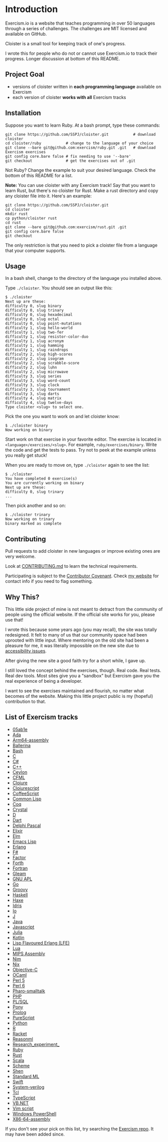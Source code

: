 # Introduction

Exercism.io is a website that teaches programming in over 50 languages through a series of challenges. The challenges are MIT licensed and available on GitHub.

Cloister is a small tool for keeping track of one's progress.

I wrote this for people who do not or cannot use Exercism.io to track their progress. Longer discussion at bottom of this README.

## Project Goal

- versions of cloister written in **each programming language** available on Exercism
- each version of cloister **works with all** Exercism tracks

## Installation

Suppose you want to learn Ruby. At a bash prompt, type these commands:

```
git clone https://github.com/SSPJ/cloister.git           # download cloister
cd cloister/ruby           # change to the language of your choice
git clone --bare git@github.com:exercism/ruby.git .git   # download Exercism exercises
git config core.bare false # fix needing to use '--bare'
git checkout               # get the exercises out of .git
```

Not Ruby? Change the example to suit your desired language. Check the bottom of this README for a list.

**Note:** You can use cloister with any Exercism track! Say that you want to learn Rust, but there's no cloister for Rust. Make a rust directory and copy any cloister file into it. Here's an example:

```
git clone https://github.com/SSPJ/cloister.git
cd cloister
mkdir rust
cp python/cloister rust
cd rust
git clone --bare git@github.com:exercism/rust.git .git
git config core.bare false
git checkout
```

The only restriction is that you need to pick a cloister file from a language that your computer supports.

## Usage

In a bash shell, change to the directory of the language you installed above.

Type `./cloister`. You should see an output like this:

```
$ ./cloister
Next up are these:
difficulty 0, slug binary
difficulty 0, slug trinary
difficulty 0, slug hexadecimal
difficulty 0, slug octal
difficulty 0, slug point-mutations
difficulty 1, slug hello-world
difficulty 1, slug two-fer
difficulty 1, slug resistor-color-duo
difficulty 1, slug acronym
difficulty 1, slug hamming
difficulty 1, slug raindrops
difficulty 2, slug high-scores
difficulty 2, slug isogram
difficulty 2, slug scrabble-score
difficulty 2, slug luhn
difficulty 2, slug microwave
difficulty 3, slug series
difficulty 3, slug word-count
difficulty 3, slug clock
difficulty 3, slug tournament
difficulty 3, slug darts
difficulty 4, slug matrix
difficulty 4, slug twelve-days
Type cloister <slug> to select one.
```

Pick the one you want to work on and let cloister know:

```
$ ./cloister binary
Now working on binary
```

Start work on that exercise in your favorite editor. The exercise is located in `<language>/exercises/<slug>`. For example, `ruby/exercises/binary`. Write the code and get the tests to pass. Try not to peek at the example unless you really get stuck!

When you are ready to move on, type `./cloister` again to see the list:

```
$ ./cloister
You have completed 0 exercise(s)
You are currently working on binary
Next up are these:
difficulty 0, slug trinary
...
```

Then pick another and so on:

```
$ ./cloister trinary
Now working on trinary
binary marked as complete
```

## Contributing

Pull requests to add cloister in new languages or improve existing ones are very welcome.

Look at [CONTRIBUTING.md](CONTRIBUTING.md) to learn the technical requirements.

Participating is subject to the [Contributor Covenant](https://www.contributor-covenant.org/version/1/4/code-of-conduct/). Check [my website](https://seamusjohnston.com) for contact info if you need to flag something.

## Why This?

This little side project of mine is not meant to detract from the community of people using the official website. If the official site works for you, please use that!

I wrote this because some years ago (you may recall), the site was totally redesigned. It felt to many of us that our community space had been uprooted with little input. Where mentoring on the old site had been a pleasure for me, it was literally impossible on the new site due to [accessibility issues](https://github.com/exercism/exercism/issues/4237).

After giving the new site a good faith try for a short while, I gave up.

I still loved the concept behind the exercises, though. Real code. Real tests. Real dev tools. Most sites give you a "sandbox" but Exercism gave you the real experience of being a developer.

I want to see the exercises maintained and flourish, no matter what becomes of the website. Making this little project public is my (hopeful) contribution to that.

## List of Exercism tracks

- [05ab1e](https://github.com/exercism/05ab1e)
- [Ada](https://github.com/exercism/ada)
- [Arm64-assembly](https://github.com/exercism/arm64-assembly)
- [Ballerina](https://github.com/exercism/ballerina)
- [Bash](https://github.com/exercism/bash)
- [C](https://github.com/exercism/c)
- [C#](https://github.com/exercism/csharp)
- [C++](https://github.com/exercism/cpp)
- [Ceylon](https://github.com/exercism/ceylon)
- [CFML](https://github.com/exercism/cfml)
- [Clojure](https://github.com/exercism/clojure)
- [Clojurescript](https://github.com/exercism/clojurescript)
- [CoffeeScript](https://github.com/exercism/coffeescript)
- [Common Lisp](https://github.com/exercism/common-lisp)
- [Coq](https://github.com/exercism/coq)
- [Crystal](https://github.com/exercism/crystal)
- [D](https://github.com/exercism/d)
- [Dart](https://github.com/exercism/dart)
- [Delphi Pascal](https://github.com/exercism/delphi)
- [Elixir](https://github.com/exercism/elixir)
- [Elm](https://github.com/exercism/elm)
- [Emacs Lisp](https://github.com/exercism/emacs-lisp)
- [Erlang](https://github.com/exercism/erlang)
- [F#](https://github.com/exercism/fsharp)
- [Factor](https://github.com/exercism/factor)
- [Forth](https://github.com/exercism/forth)
- [Fortran](https://github.com/exercism/fortran)
- [Gleam](https://github.com/exercism/gleam)
- [GNU APL](https://github.com/exercism/gnu-apl)
- [Go](https://github.com/exercism/go)
- [Groovy](https://github.com/exercism/groovy)
- [Haskell](https://github.com/exercism/haskell)
- [Haxe](https://github.com/exercism/haxe)
- [Idris](https://github.com/exercism/idris)
- [Io](https://github.com/exercism/io)
- [J](https://github.com/exercism/j)
- [Java](https://github.com/exercism/java)
- [Javascript](https://github.com/exercism/javascript)
- [Julia](https://github.com/exercism/julia)
- [Kotlin](https://github.com/exercism/kotlin)
- [Lisp Flavoured Erlang (LFE)](https://github.com/exercism/lfe)
- [Lua](https://github.com/exercism/lua)
- [MIPS Assembly](https://github.com/exercism/mips)
- [Nim](https://github.com/exercism/nim)
- [Nix](https://github.com/exercism/nix)
- [Objective-C](https://github.com/exercism/objective-c)
- [OCaml](https://github.com/exercism/ocaml)
- [Perl 5](https://github.com/exercism/perl)
- [Perl 6](https://github.com/exercism/raku)
- [Pharo-smalltalk](https://github.com/exercism/pharo-smalltalk)
- [PHP](https://github.com/exercism/php)
- [PL/SQL](https://github.com/exercism/plsql)
- [Pony](https://github.com/exercism/pony)
- [Prolog](https://github.com/exercism/prolog)
- [PureScript](https://github.com/exercism/purescript)
- [Python](https://github.com/exercism/python)
- [R](https://github.com/exercism/r)
- [Racket](https://github.com/exercism/racket)
- [Reasonml](https://github.com/exercism/reasonml)
- [Research_experiment_](https://github.com/exercism/research_experiment_)
- [Ruby](https://github.com/exercism/ruby)
- [Rust](https://github.com/exercism/rust)
- [Scala](https://github.com/exercism/scala)
- [Scheme](https://github.com/exercism/scheme)
- [Shen](https://github.com/exercism/shen)
- [Standard ML](https://github.com/exercism/sml)
- [Swift](https://github.com/exercism/swift)
- [System-verilog](https://github.com/exercism/system-verilog)
- [Tcl](https://github.com/exercism/tcl)
- [TypeScript](https://github.com/exercism/typescript)
- [VB.NET](https://github.com/exercism/vbnet)
- [Vim script](https://github.com/exercism/vimscript)
- [Windows PowerShell](https://github.com/exercism/powershell)
- [X86-64-assembly](https://github.com/exercism/x86-64-assembly)

If you don't see your pick on this list, try searching the [Exercism repo](https://github.com/exercism). It may have been added since.
